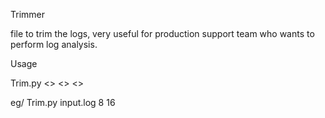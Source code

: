 Trimmer

file to trim the logs, very useful for production support team who wants to perform log analysis.

Usage

Trim.py <<File Name>> <<Starting Char>> <<endchar>>

eg/ Trim.py input.log 8 16
